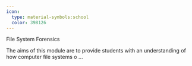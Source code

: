 ```yaml
---
icon:
  type: material-symbols:school
  color: 398126
---
```


File System Forensics

The aims of this module are to provide students with an understanding of how computer file systems o ... 
